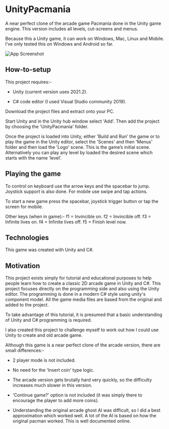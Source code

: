 # UnityPacmania
A near perfect clone of the arcade game Pacmania done in the Unity game engine.  This version includes all levels, cut-screens and menus.

Because this a Unity game, it can work on Windows, Mac, Linux and Mobile.  I’ve only tested this on Windows and Android so far.

![App Screenshot](https://www.photovidshow.com/pacmania/pacmania.jpg)

## How-to-setup
This project requires:-
 
 - Unity (current version uses 2021.2).
 
 - C# code editor (I used Visual Studio community 2019).
 
 Download the project files and extract onto your PC.
 
 Start Unity and in the Unity hub window select 'Add'.  Then add the project by choosing the 'UnityPacmania' folder.
 
Once the project is loaded into Unity, either 'Build and Run' the game or to play the game in the Unity editor, select the 'Scenes' and then 'Menus' folder and then load the 'Logo' scene.  This is the game’s initial scene.  Alternatively you can play any level by loaded the desired scene which starts with the name ‘level’.

## Playing the game
To control on keyboard use the arrow keys and the spacebar to jump.  Joystick support is also done.  For mobile use swipe and tap actions.

To start a new game press the spacebar, joystick trigger button or tap the screen for mobile.

Other keys (when in game):-
  f1 = Invincible on.
  f2 = Invincible off.
  f3 = Infinite lives on.
  f4 = Infinite lives off.
  f5 = Finish level now.

## Technologies
This game was created with Unity and C#.

## Motivation
This project exists simply for tutorial and educational purposes to help people learn how to create a classic 2D arcade game in Unity and C#.  This project focuses directly on the programming side and also using the Unity editor.  The programming is done in a modern C# style using unity's component model.  All the game media files are based from the original and added to the project.

To take advantage of this tutorial, it is presumed that a basic understanding of Unity and C# programming is required.

I also created this project to challenge myself to work out how I could use Unity to create and old arcade game.

Although this game is a near perfect clone of the arcade version, there are small differences:-

- 2 player mode is not included.

- No need for the 'Insert coin' type logic.

- The arcade version gets brutally hard very quickly, so the difficulty increases much slower in this version.

- ‘Continue game?’ option is not included (it was simply there to encourage the player to add more coins).

- Understanding the original arcade ghost AI was difficult, so I did a best approximation which worked well.  A lot of the AI is based on how the original pacman worked.  This is well documented online.



